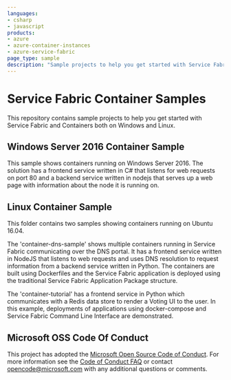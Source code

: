 ```yaml
---
languages:
- csharp
- javascript
products:
- azure
- azure-container-instances
- azure-service-fabric
page_type: sample
description: "Sample projects to help you get started with Service Fabric and Containers both on Windows and Linux."
---
```


# Service Fabric Container Samples
This repository contains sample projects to help you get started with Service Fabric and Containers both on Windows and Linux.

## Windows Server 2016 Container Sample
This sample shows containers running on Windows Server 2016. The solution has a frontend service written in C# that listens for web requests on port 80 and
a backend service written in nodejs that serves up a web page with information about the node it is running on.

## Linux Container Sample
This folder contains two samples showing containers running on Ubuntu 16.04. 

The 'container-dns-sample' shows multiple containers running in Service Fabric communicating over the DNS portal. It has a frontend service written in NodeJS that listens to web requests and uses DNS resolution to request information from a backend service written in Python. The containers are built using Dockerfiles and the Service Fabric application is deployed using the traditional Service Fabric Application Package structure. 

The 'container-tutorial' has a frontend service in Python which communicates with a Redis data store to render a Voting UI to the user. In this example, deployments of applications using docker-compose and Service Fabric Command Line Interface are demonstrated. 

## Microsoft OSS Code Of Conduct

This project has adopted the [Microsoft Open Source Code of Conduct](https://opensource.microsoft.com/codeofconduct/). For more information see the [Code of Conduct FAQ](https://opensource.microsoft.com/codeofconduct/faq/) or contact [opencode@microsoft.com](mailto:opencode@microsoft.com) with any additional questions or comments.

[service-fabric-docs]: http://aka.ms/servicefabricdocs
[service-fabric-containers-overview]: https://docs.microsoft.com/en-us/azure/service-fabric/service-fabric-containers-overview/
[service-fabric-samples]: http://aka.ms/servicefabricsamples
